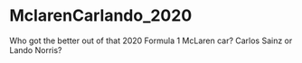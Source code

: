 # MclarenCarlando_2020
Who got the better out of that 2020 Formula 1 McLaren car? Carlos Sainz or Lando Norris?
